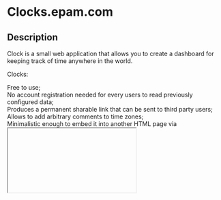 # Clocks.epam.com

## Description

Clock is a small web application that allows you to create a dashboard for keeping track of time anywhere in the world.

Clocks:

Free to use;\
No account registration needed for every users to read previously configured data;\
Produces a permanent sharable link that can be sent to third party users;\
Allows to add arbitrary comments to time zones;\
Minimalistic enough to embed it into another HTML page via <iframe> (no ads or spy software, etc.)\

![изображение](https://user-images.githubusercontent.com/88092877/151424317-21fde88c-ef22-402d-ac77-88229ee97afc.png)

### Environment

Clocks.lab.epam.com

### How to use

The application shows the time in the selected location, location name, country.
When you go to the page to Clocks.lab.epam.com, the dashboard automatically creates a widget with information for the user's location.\

![изображение](https://user-images.githubusercontent.com/88092877/151424721-645af42c-2483-4906-baf2-5a567d566f76.png)

Users can add other locations through the "add city" button. It also displays information about the time difference between the user's location and the added location. users can delete widgets for locations on the dashboard.
In addition, it is possible to add comments for locations. \

![изображение](https://user-images.githubusercontent.com/88092877/151425498-5c9cf077-f347-47de-aaa5-fd0bc02e2e15.png)

### Using hotkeys

Ctrl Q - open "Add new city"\
Esc - close "Add new city"\
Tab - switching to next element\

## For Contributors

### Getting Started with Create React App

This project was bootstrapped with [Create React App](https://github.com/facebook/create-react-app).

### Available Scripts

In the project directory, you can run:

#### `npm start`

Runs the app in the development mode.\
Open [http://localhost:3000](http://localhost:3000) to view it in the browser.

The page will reload if you make edits.\
You will also see any lint errors in the console.

#### `npm test`

Launches the test runner in the interactive watch mode.\
See the section about [running tests](https://facebook.github.io/create-react-app/docs/running-tests) for more information.

#### `npm run build`

Builds the app for production to the `build` folder.\
It correctly bundles React in production mode and optimizes the build for the best performance.

The build is minified and the filenames include the hashes.\
Your app is ready to be deployed!

See the section about [deployment](https://facebook.github.io/create-react-app/docs/deployment) for more information.

#### `npm run eject`

**Note: this is a one-way operation. Once you `eject`, you can’t go back!**

If you aren’t satisfied with the build tool and configuration choices, you can `eject` at any time. This command will remove the single build dependency from your project.

Instead, it will copy all the configuration files and the transitive dependencies (webpack, Babel, ESLint, etc) right into your project so you have full control over them. All of the commands except `eject` will still work, but they will point to the copied scripts so you can tweak them. At this point you’re on your own.

You don’t have to ever use `eject`. The curated feature set is suitable for small and middle deployments, and you shouldn’t feel obligated to use this feature. However we understand that this tool wouldn’t be useful if you couldn’t customize it when you are ready for it.

### Learn More

You can learn more in the [Create React App documentation](https://facebook.github.io/create-react-app/docs/getting-started).

To learn React, check out the [React documentation](https://reactjs.org/).

#### NVM

Node version - 14.17.3

#### Code Splitting

This section has moved here: [https://facebook.github.io/create-react-app/docs/code-splitting](https://facebook.github.io/create-react-app/docs/code-splitting)

#### Analyzing the Bundle Size

This section has moved here: [https://facebook.github.io/create-react-app/docs/analyzing-the-bundle-size](https://facebook.github.io/create-react-app/docs/analyzing-the-bundle-size)

#### Making a Progressive Web App

This section has moved here: [https://facebook.github.io/create-react-app/docs/making-a-progressive-web-app](https://facebook.github.io/create-react-app/docs/making-a-progressive-web-app)

#### Advanced Configuration

This section has moved here: [https://facebook.github.io/create-react-app/docs/advanced-configuration](https://facebook.github.io/create-react-app/docs/advanced-configuration)

#### Deployment

This section has moved here: [https://facebook.github.io/create-react-app/docs/deployment](https://facebook.github.io/create-react-app/docs/deployment)

#### `npm run build` fails to minify

This section has moved here: [https://facebook.github.io/create-react-app/docs/troubleshooting#npm-run-build-fails-to-minify](https://facebook.github.io/create-react-app/docs/troubleshooting#npm-run-build-fails-to-minify)
